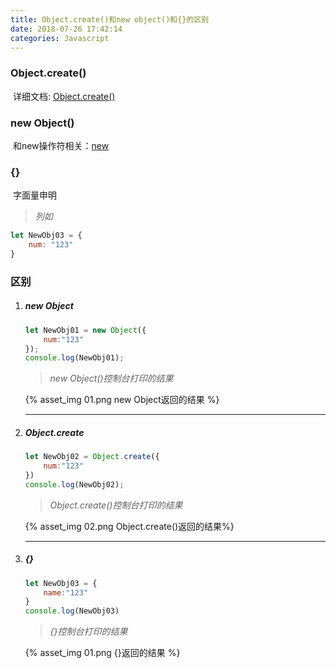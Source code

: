 ```yaml
---
title: Object.create()和new object()和{}的区别
date: 2018-07-26 17:42:14
categories: Javascript
---
```

### Object.create()

​	详细文档: [Object.create()](https://developer.mozilla.org/zh-CN/docs/Web/JavaScript/Reference/Global_Objects/Object/create)

### new Object()

​	和new操作符相关：[new](https://developer.mozilla.org/zh-CN/docs/Web/JavaScript/Reference/Operators/new)

### {}

​	字面量申明

> *列如*
>

```javascript
let NewObj03 = {
    num: "123"
}
```

### 区别

1. ##### new Object

   ```javascript
   let NewObj01 = new Object({
       num:"123"
   });
   console.log(NewObj01);
   ```

   > *new Object()控制台打印的结果*

   {% asset_img 01.png new Object返回的结果 %}

   ------

2. ##### Object.create

   ```javascript
   let NewObj02 = Object.create({
       num:"123"
   })
   console.log(NewObj02);
   ```

   > *Object.create()控制台打印的结果*

   {% asset_img 02.png Object.create()返回的结果%}

   ------

3. ##### {}

   ```javascript
   let NewObj03 = {
       name:"123"
   }
   console.log(NewObj03)
   ```

   > *{}控制台打印的结果*

   {% asset_img 01.png {}返回的结果 %}